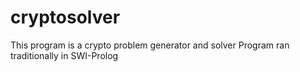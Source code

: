 # cryptosolver
This program is a crypto problem generator and solver
Program ran traditionally in SWI-Prolog
